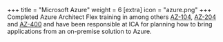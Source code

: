 +++
title = "Microsoft Azure"
weight = 6
[extra]
icon = "azure.png"
+++
Completed Azure Architect Flex training in among others
[AZ-104](https://microsoftlearning.github.io/AZ-104-MicrosoftAzureAdministrator/),
[AZ-204](https://microsoftlearning.github.io/AZ-204-DevelopingSolutionsforMicrosoftAzure/)
and
[AZ-400](https://microsoftlearning.github.io/AZ400-DesigningandImplementingMicrosoftDevOpsSolutions/)
and have been responsible at ICA for planning how
to bring applications from an on-premise solution to Azure.
